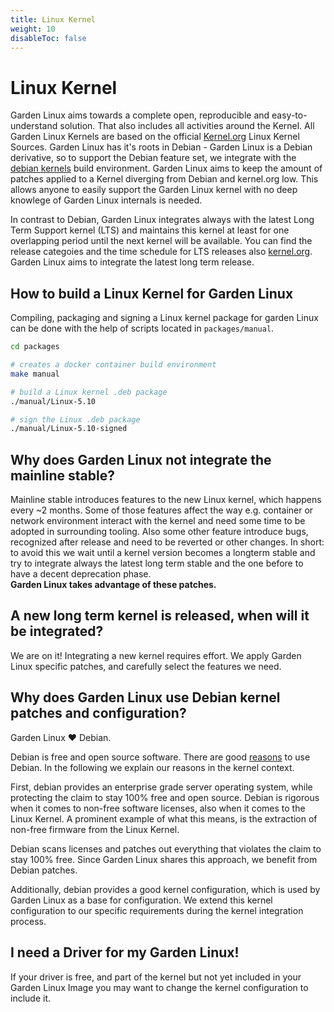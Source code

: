 ```yaml
---
title: Linux Kernel
weight: 10
disableToc: false
---
```


# Linux Kernel

Garden Linux aims towards a complete open, reproducible and easy-to-understand solution.
That also includes all activities around the Kernel.
All Garden Linux Kernels are based on the official [Kernel.org](https://kernel.org) Linux Kernel Sources.
Garden Linux has it's roots in Debian - Garden Linux is a Debian derivative, so to support the Debian feature set,
we integrate with the [debian kernels](https://wiki.debian.org/Kernel) build environment.
Garden Linux aims to keep the amount of patches applied to a Kernel diverging
from Debian and kernel.org low. This allows anyone to easily support the Garden Linux kernel with no deep
knowlege of Garden Linux internals is needed.

In contrast to Debian, Garden Linux integrates always with the latest Long Term Support kernel (LTS)
and maintains this kernel at least for one overlapping period until the next kernel will be available.
You can find the release categoies and the time schedule for LTS releases also [kernel.org](https://www.kernel.org/category/releases.html).
Garden Linux aims to integrate the latest long term release.

## How to build a Linux Kernel for Garden Linux

Compiling, packaging and signing a Linux kernel package for garden Linux can be
done with the help of scripts located in ```packages/manual```.

```bash
cd packages

# creates a docker container build environment
make manual

# build a Linux kernel .deb package
./manual/Linux-5.10

# sign the Linux .deb package
./manual/Linux-5.10-signed

```

## Why does Garden Linux not integrate the mainline stable?
Mainline stable introduces features to the new Linux kernel, which happens every ~2 months. Some of those features affect the way e.g. container or network environment interact with the kernel and need some time to be adopted in surrounding tooling. Also some other feature introduce bugs, recognized after release and need to be reverted or other changes. In short: to avoid this we wait until a kernel version becomes a longterm stable and try to integrate always the latest long term stable and the one before to have a decent deprecation phase.   
**Garden Linux takes advantage of these patches.**

## A new long term kernel is released, when will it be integrated?

We are on it! Integrating a new kernel requires effort. We
apply Garden Linux specific patches, and carefully select the features we need.

## Why does Garden Linux use Debian kernel patches and configuration?
Garden Linux :heart: Debian.

Debian is free and open source software. There are good [reasons](https://www.debian.org/intro/why_debian)
to use Debian. In the following we explain our reasons in the kernel context.

First, debian provides an enterprise grade server operating system,
while protecting the claim to stay 100% free and open source.
Debian is rigorous when it comes to non-free software licenses,
also when it comes to the Linux Kernel. A prominent example of
what this means, is the extraction of non-free firmware from
the Linux Kernel.

Debian scans licenses and patches out everything
that violates the claim to stay 100% free. Since Garden Linux shares this
approach, we benefit from Debian patches.

Additionally, debian provides a good kernel configuration,
which is used by Garden Linux as a base for configuration.
We extend this kernel configuration to our specific requirements during the
kernel integration process.

## I need a Driver for my Garden Linux!

If your driver is free, and part of the kernel but not yet included in your
Garden Linux Image you may want to change the kernel configuration to include it.






